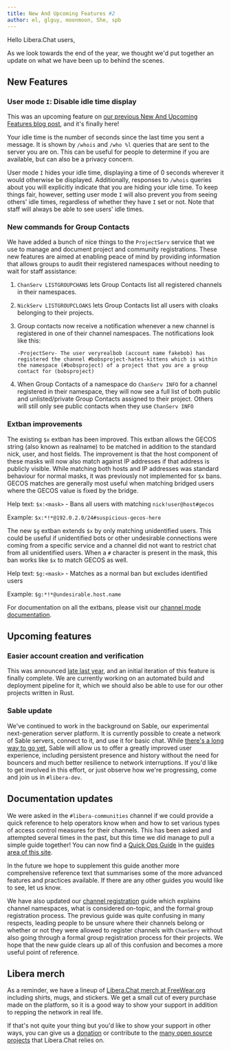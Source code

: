```yaml
---
title: New And Upcoming Features #2
author: el, glguy, moonmoon, She, spb
---
```


Hello Libera.Chat users,

As we look towards the end of the year, we thought we'd put together an
update on what we have been up to behind the scenes.

## New Features

### User mode `I`: Disable idle time display

This was an upcoming feature on
[our previous New And Upcoming Features blog post][prev-umode-i], and
it's finally here!

Your idle time is the number of seconds since the last time you sent a
message. It is shown by `/whois` and `/who %l` queries that are sent to the
server you are on. This can be useful for people to determine if you are
available, but can also be a privacy concern.

User mode `I` hides your idle time, displaying a time of 0 seconds wherever it
would otherwise be displayed. Additionally, responses to `/whois` queries
about you will explicitly indicate that you are hiding your idle time. To keep
things fair, however, setting user mode `I` will also prevent you from seeing
others' idle times, regardless of whether they have `I` set or not. Note that
staff will always be able to see users' idle times.

### New commands for Group Contacts

We have added a bunch of nice things to the `ProjectServ` service that we use
to manage and document project and community registrations. These new features
are aimed at enabling peace of mind by providing information that allows
groups to audit their registered namespaces without needing to wait for staff
assistance:

1. `ChanServ LISTGROUPCHANS` lets Group Contacts list all registered channels
    in their namespaces.

2. `NickServ LISTGROUPCLOAKS` lets Group Contacts list all users with cloaks
    belonging to their projects.

3. Group contacts now receive a notification whenever a new channel is
    registered in one of their channel namespaces. The notifications look
    like this:

    ```irc
    -ProjectServ- The user veryrealbob (account name fakebob) has registered the channel #bobsproject-hates-kittens which is within the namespace (#bobsproject) of a project that you are a group contact for (bobsproject)
    ```

4. When Group Contacts of a namespace do `ChanServ INFO` for a channel
    registered in their namespace, they will now see a full list of both
    public and unlisted/private Group Contacts assigned to their project.
    Others will still only see public contacts when they use `ChanServ INFO`

### Extban improvements

The existing `$x` extban has been improved. This extban allows the GECOS
string (also known as realname) to be matched in addition to the standard
nick, user, and host fields. The improvement is that the host component of
these masks will now also match against IP addresses if that address is
publicly visible. While matching both hosts and IP addresses was standard
behaviour for normal masks, it was previously not implemented for `$x` bans.
GECOS matches are generally most useful when matching bridged users where the
GECOS value is fixed by the bridge.

Help text: `$x:<mask>` - Bans all users with matching `nick!user@host#gecos`

Example: `$x:*!*@192.0.2.0/24#suspicious-gecos-here`

The new `$g` extban extends `$x` by only matching unidentified users. This
could be useful if unidentified bots or other undesirable connections were
coming from a specific service and a channel did not want to restrict chat
from all unidentified users. When a `#` character is present in the mask, this
ban works like `$x` to match GECOS as well.

Help text: `$g:<mask>` - Matches as a normal ban but excludes identified users

Example: `$g:*!*@undesirable.host.name`

For documentation on all the extbans, please visit our
[channel mode documentation][extban-docs].

## Upcoming features

### Easier account creation and verification

This was announced [late last year][curite-news],
and an initial iteration of this feature is finally complete.
We are currently working on an automated build and deployment pipeline
for it, which we should also be able to use for
our other projects written in Rust.

### Sable update

We've continued to work in the background on Sable, our experimental
next-generation server platform. It is currently possible to create
a network of Sable servers, connect to it, and use it for basic chat.
While [there's a long way to go yet][sable-todos],
Sable will allow us to offer a greatly improved user experience,
including persistent presence and history without the need for bouncers and
much better resilience to network interruptions. If you'd like to get involved
in this effort, or just observe how we're progressing, come and join us in
`#libera-dev`.

## Documentation updates

We were asked in the `#libera-communities` channel if we could
provide a quick reference to help operators know when and how to set various
types of access control measures for their channels. This has been asked and
attempted several times in the past, but this time we did manage to pull a
simple guide together! You can now find a [Quick Ops Guide](/guides/quickops)
in the [guides area of this site](/guides).

In the future we hope to supplement this guide another more comprehensive
reference text that summarises some of the more advanced features and
practices available. If there are any other guides you would like to see,
let us know.

We have also updated our [channel registration](/chanreg) guide which explains
channel namespaces, what is considered on-topic, and the formal group
registration process. The previous guide was quite confusing in many respects,
leading people to be unsure where their channels belong or whether or not they
were allowed to register channels with `ChanServ` without also going through a
formal group registration process for their projects. We hope that the new
guide clears up all of this confusion and becomes a more useful point of
reference.

## Libera merch

As a reminder, we have a lineup of
[Libera.Chat merch at FreeWear.org][freewear]
including shirts, mugs, and stickers. We get a small cut of every purchase
made on the platform, so it is a good way to show your support in addition
to repping the network in real life.

If that's not quite your thing but you'd like to show your support in other
ways, you can give us a [donation](/contributing/donate) or contribute to
the [many open source projects](/contributing/development) that Libera.Chat
relies on.

[prev-umode-i]: https://libera.chat/news/new-and-upcoming-features#user-mode-i
[extban-docs]: https://libera.chat/guides/channelmodes#available-extban-types
[curite-news]: https://libera.chat/news/new-and-upcoming-features#easier-account-creation-and-verification
[sable-todos]: https://github.com/orgs/Libera-Chat/projects/2/views/1?sortedBy%5Bdirection%5D=desc&sortedBy%5BcolumnId%5D=Status
[freewear]: https://www.freewear.org/Libera.Chat

